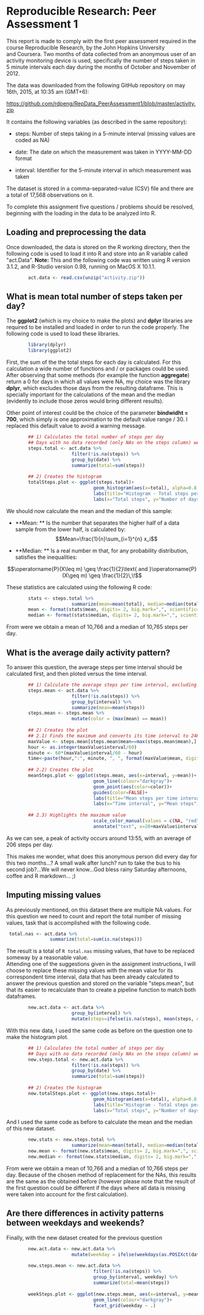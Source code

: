 # Reproducible Research: Peer Assessment 1

This report is made to comply with the first peer assessment required in the course Reproducible Research, by the John Hopkins University  
and Coursera. Two months of data collected from an anonymous user of an activity monitoring device is used, specifically the number of steps taken in 5 minute intervals each day during the months of October and November of 2012.

The data was downloaded from the following GitHub repository on may 16th, 2015, at 10:35 am (GMT+6):

https://github.com/rdpeng/RepData_PeerAssessment1/blob/master/activity.zip

It contains the following variables (as described in the same repository):

- steps: Number of steps taking in a 5-minute interval (missing values are coded as NA)

- date: The date on which the measurement was taken in YYYY-MM-DD format

- interval: Identifier for the 5-minute interval in which measurement was taken

The dataset is stored in a comma-separated-value (CSV) file and there are a total of 17,568 observations on it.

To complete this assignment five questions / problems should be resolved, beginning with the loading in the data to be analyzed into R. 

## Loading and preprocessing the data

Once downloaded, the data is stored on the R working directory, then the following code is used to load it into R and store into an R variable called "act.Data". 
**Note:** This and the following code was written using R version 3.1.2, and R-Studio version 0.98, running on MacOS X 10.1.1.


```r
        act.data <- read.csv(unzip("activity.zip"))
```

## What is mean total number of steps taken per day?

The **ggplot2** (which is my choice to make the plots) and **dplyr** libraries are required to be installed and loaded in order to run the code properly. The following code is used to load these libraries.


```r
        library(dplyr)
        library(ggplot2)
```
First, the sum of the the total steps for each day is calculated. For this calculation a wide number of functions and / or packages could be used. After observing that some methods (for example the function **aggregate**) return a 0 for days in which all values were NA, my choice was the library **dplyr**, which excludes those days from the resulting dataframe. This is specially important for the calculations of the mean and the median (evidently to include those zeros would bring different results).  

Other point of interest could be the choice of the parameter **bindwidht = 700**, which simply is one approximation to the default value range / 30. I replaced this default value to avoid a warning message.


```r
        ## 1) Calculates the total number of steps per day
        ## Days with no data recorded (only NAs on the steps column) were exclude
        steps.total <- act.data %>% 
                        filter(!is.na(steps)) %>% 
                        group_by(date) %>% 
                        summarize(total=sum(steps))
        
        ## 2) Creates the histogram
        totalSteps.plot <- ggplot(steps.total)+
                                geom_histogram(aes(x=total), alpha=0.8, fill="red", colour="white", binwidth=700)+
                                labs(title="Histogram - Total steps per day")+
                                labs(x="Total steps", y="Number of days")
```

We should now calculate the mean and the median of this sample:

- **Mean: ** Is the number that separates the higher half of a data sample from the lower half, is calculated by:
$$Mean=\frac{1}{n}\sum_{i=1}^{n} x_i$$

- **Median: ** Is a real number m that, for any probability distribution, satisfies the inequalities:

$$\operatorname{P}(X\leq m) \geq \frac{1}{2}\text{ and }\operatorname{P}(X\geq m) \geq \frac{1}{2}\,\!$$

These statistics are calculated using the following R code:


```r
        stats <- steps.total %>% 
                        summarize(mean=mean(total), median=median(total))
        mean <- format(stats$mean, digits= 2, big.mark=",", scientific=FALSE)
        median <- format(stats$median, digits= 2, big.mark=",", scientific=FALSE)
```

From were we obtain a mean of 10,766 and a median of 10,765 steps per day.

## What is the average daily activity pattern?

To answer this question, the average steps per time interval should be calculated first, and then ploted versus the time interval.


```r
        ## 1) Calculate the average steps per time interval, excluding data with NA values
        steps.mean <- act.data %>% 
                        filter(!is.na(steps)) %>% 
                        group_by(interval) %>% 
                        summarize(mean=mean(steps))
        steps.mean <- steps.mean %>% 
                        mutate(color = (max(mean) == mean))
        
        ## 2) Creates the plot
        ## 2.1) Finds the maximum and converts its time interval to 24H format
        maxValue <- steps.mean[steps.mean$mean==max(steps.mean$mean),]
        hour <- as.integer(maxValue$interval/60)
        minute <- 60*(maxValue$interval/60 - hour)
        time<-paste(hour,":", minute, ", ", format(maxValue$mean, digits=1), sep="")
        
        ## 2.2) Creates the plot
        meanSteps.plot <- ggplot(steps.mean, aes(x=interval, y=mean))+
                                geom_line(colour="darkgray")+
                                geom_point(aes(color=color))+
                                guides(color=FALSE)+
                                labs(title="Mean steps per time interval")+
                                labs(x="Time interval", y="Mean steps")+
        
        ## 2.3) Highlights the maximum value
                                scale_color_manual(values = c(NA, "red"))+
                                annotate("text", x=20+maxValue$interval, y=maxValue$mean, label=time, colour="darkred", size=3, hjust=0)
```

As we can see, a peak of activity occurs around 13:55, with an average of 206 steps per day.

This makes me wonder, what does this anonymous person did every day for this two months...? A small walk after lunch? run to take the bus to his second job?...We will never know...God bless rainy Saturday afternoons, coffee and R markdown... ;)

## Imputing missing values

As previously mentioned, on this dataset there are multiple NA values. For this question we need to count and report the total number of missing values, task that is accomplished with the following code.


```r
 total.nas <- act.data %>% 
                summarize(total=sum(is.na(steps)))
```

The result is a total of `R total.nas` missing values, that have to be replaced someway by a reasonable value.  
Attending one of the suggestions given in the assignment instructions, I will choose to replace these missing values with the mean value for its correspondent time interval, data that has been already calculated to answer the previous question and stored on the variable "steps.mean", but that its easier to recalculate than to create a pipeline function to match both dataframes.


```r
        new.act.data <- act.data %>% 
                        group_by(interval) %>% 
                        mutate(steps=ifelse(is.na(steps), mean(steps, na.rm=TRUE), steps))
```

With this new data, I used the same code as before on the question one to make the histogram plot.


```r
        ## 1) Calculates the total number of steps per day
        ## Days with no data recorded (only NAs on the steps column) were exclude
        new.steps.total <- new.act.data %>% 
                        filter(!is.na(steps)) %>% 
                        group_by(date) %>% 
                        summarize(total=sum(steps))
        
        ## 2) Creates the histogram
        new.totalSteps.plot <- ggplot(new.steps.total)+ 
                                geom_histogram(aes(x=total), alpha=0.8, fill="red", colour="white", binwidth=700)+
                                labs(title="Histogram - Total steps per day")+
                                labs(x="Total steps", y="Number of days")
```

And I used the same code as before to calculate the mean and the median of this new dataset.


```r
        new.stats <- new.steps.total %>% 
                        summarize(mean=mean(total), median=median(total))
        new.mean <- format(new.stats$mean, digits= 2, big.mark=",", scientific=FALSE)
        new.median <- format(new.stats$median, digits= 2, big.mark=",", scientific=FALSE)
```
From were we obtain a mean of 10,766 and a median of 10,766 steps per day. Because of the chosen method of replacement for the NAs, this results are the same as the obtained before (however please note that the result of the first question could be different if the days where all data is missing were taken into account for the first calculation).

## Are there differences in activity patterns between weekdays and weekends?

Finally, with the new dataset created for the previous question


```r
        new.act.data <- new.act.data %>% 
                        mutate(weekday = ifelse(weekdays(as.POSIXct(date))=="Saturday" | weekdays(as.POSIXct(date))=="Sunday", "weekend", "weekday"))
                        
        new.steps.mean <- new.act.data %>% 
                                filter(!is.na(steps)) %>% 
                                group_by(interval, weekday) %>% 
                                summarize(total=mean(steps))
                                
        weekSteps.plot <- ggplot(new.steps.mean, aes(x=interval, y=mean))+
                                geom_line(colour="darkgray")+ 
                                facet_grid(weekday ~ .)
```

